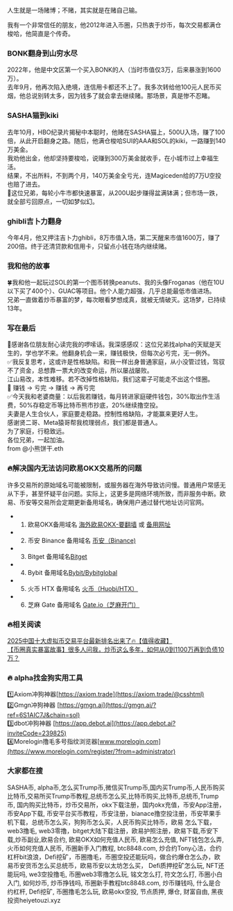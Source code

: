 人生就是一场赌博；不赌，其实就是在赌自己输。

我有一个非常信任的朋友，他2012年进入币圈，只热衷于炒币，每次交易都满仓梭哈，他简直是个传奇。

### BONK翻身到山穷水尽
2022年，他是中文区第一个买入BONK的人（当时市值仅3万，后来暴涨到1600万）。  
去年9月，他再次陷入绝境，连信用卡都还不上了。我多次转给他100元人民币买烟，他总说别转太多，因为钱多了就会拿去继续赌。那场景，真是惨不忍睹。

### SASHA猫到kiki
去年10月，HBO纪录片揭秘中本聪时，他赌在SASHA猫上，500U入场，赚了100倍，从此开启翻身之路。随后，他满仓梭哈SUI的AAA和SOL的kiki，一路赚到140万美金。  
我劝他出金，他却坚持要梭哈，说赚到300万美金就收手，在小城市过上幸福生活。  
结果，不出所料，不到两个月，140万美金全亏光，连Magiceden给的7万U空投也赔了进去。  
🔸这位兄弟，每轮小牛市都快速暴富，从200U起步赚得盆满钵满；但市场一跌，就全部亏回原点，一切如梦似幻。

### ghibli吉卜力翻身
今年4月，他又押注吉卜力ghibli，8万市值入场，第二天醒来市值1600万，赚了200倍。终于还清贷款和信用卡，只留点小钱在场内继续赌。

### 我和他的故事
🍀我和他一起玩过SOL的第一个图币转换peanuts、我的头像Froganas（他在10U以下买了400个）、GUAC等项目。他个人能力超强，几乎总能最低市值进场。  
兄弟一直做着炒币暴富的梦，每次眼看梦想成真，就被无情破灭。这场梦，已持续13年。

### 写在最后
🎄感谢各位朋友耐心读完我的啰嗦话。我深感感叹：这位兄弟找alpha的天赋是天生的，学也学不来。他翻身机会一来，赚钱极快，但每次必亏完，无一例外。  
✅我反复思考，这或许是性格缺陷。和我一样出身普通家庭，从小没管过钱，驾驭不了资金，总想靠一票大的改变命运，所以屡战屡败。  
江山易改，本性难移。若不改掉性格缺陷，我们这辈子可能走不出这个怪圈。  
🎢 赚钱 → 亏完 → 赚钱 → 再亏完  
✅今天我和老婆商量：以后我若赚钱，每月转进家庭硬件钱包，30%取出作生活费，50%存稳定币等比特币熊市抄底，20%继续撸空投。  
夫妻是人生合伙人，家庭要走稳路。控制性格缺陷，才能赢来更好人生。  
感谢贤二哥、Meta猿哥帮我梳理弱点，我们都是普通人。  
为了家庭，行稳致远。  
各位兄弟，一起加油。  
from @小熊饼干.eth

### 🔥解决国内无法访问欧易OKX交易所的问题
许多交易所的原始域名可能被限制，或服务器在海外导致访问慢。普通用户常感无从下手，甚至怀疑平台问题。实际上，这更多是网络环境所致，而非服务中断。欧易、币安等交易所会定期更新备用域名，确保用户通过替代地址访问官网。  
- 1. 欧易OKX备用域名 [海外欧易OKX-要翻墙](https://www.okx.com/zh-hans/join/74873351) 或 [备用网址](https://www.chouyi.world/zh-hans/join/18639032)  
- 2. 币安 Binance 备用域名 [币安（Binance)](https://accounts.binance.com/zh-CN/register?ref=36457687)  
- 3. Bitget 备用域名[Bitget](https://www.bitget.com/zh-CN/referral/register?from=referral&clacCode=VRNEYUTR)  
- 4. Bybit 备用域名[Bybit/Bybitglobal](https://www.bybitglobal.com/zh-MY/invite/?ref=VMKORMM)  
- 5. 火币 HTX 备用域名 [火币（Huobi/HTX）](https://www.htx.com/invite/zh-cn/1f?invite_code=whf45223)  
- 6. 芝麻 Gate 备用域名 [Gate.io（芝麻开门）](https://www.gate.io/zh/signup?ref_type=103&ref=A1ERAQ)  

### 🔥相关阅读
[2025中国十大虚拟币交易平台最新排名出来了🔥【值得收藏】](https://btc8848.com/top-10-exchanges/)  
[【币圈真实暴富故事】很多人问我，炒币这么多年，如何从0到1100万再到负债10万？](https://heiyetouzi.xyz/biquanstory001/)  

### 🔥 alpha找金狗实用工具
1️⃣Axiom冲狗神器[https://axiom.trade](https://axiom.trade/@csshtml)  
2️⃣Gmgn冲狗神器 [https://gmgn.ai](https://gmgn.ai/?ref=6S1AIC7J&chain=sol)  
3️⃣dbot冲狗神器 [https://app.debot.ai](https://app.debot.ai?inviteCode=239825)  
4️⃣Morelogin撸毛多号指纹浏览器[www.morelogin.com](https://www.morelogin.com/register/?from=administrator)  

### 大家都在搜
SASHA币, alpha币,怎么买Trump币,微信买Trump币,国内买Trump币,人民币购买比特币,交易所买Trump币教程,总统币怎么买,比特币购买,比特币,总统币,Trump币, 国内购买比特币，炒币交易所，okx下载注册，国内okx充值，币安App注册，币安App下载, 币安平台买币教程，币安注册，bianace撸空投注册，币安苹果手机下载，总统币怎么买，狗狗币怎么买，人民币购买比特币，欧易 怎么下载，web3撸毛, web3零撸，bitget大陆下载注册，欧易护照注册，欧易下载,币安下载,炒币副业,欧易合约, 欧易OKX如何充值人民币, 欧易怎么充值, NFT钱包怎么弄, 火币如何充值人民币, 币圈新手入门教程, btc8848.com, 炒合约Tony心法，合约杠杆bit浪浪，Defi挖矿，币圈撸毛，币圈空投还能玩吗，做合约爆仓怎么办，欧易币安货币怎么买总统币，欧易币安以太坊怎么买， Defi质押挖矿怎么玩, NFT还能玩吗, we3空投撸毛, 币圈web3零撸怎么玩, 铭文怎么打, 符文怎么打, 币圈小白入门, 如何炒币, 炒币挣钱吗, 币圈新手教程btc8848.com, 炒币赚钱吗, 什么是合约杠杆, Defi挖矿, 币圈撸毛怎么玩, 欧易okx空投, 节点质押, 爆仓, 财富自由, 黑夜投资heiyetouzi.xyz